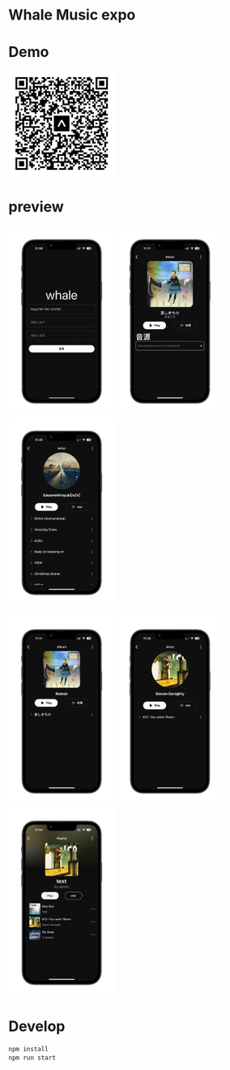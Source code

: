 # Whale Music expo

# Demo

<img src="./docs/img/eas-update.svg" width="210px">

# preview

<img src="./docs/img/login_preview.png" width="210px">  <img src="./docs/img/music_preview.png" width="210px"> <img src="./docs/img/artist_preview_2.png" width="210px">

<img src="./docs/img/album_preview.png" width="210px">  <img src="./docs/img/artist_preview_1.png" width="210px"> <img src="./docs/img/playlist_preview.png" width="210px">

# Develop

```bash
npm install
npm run start
```

